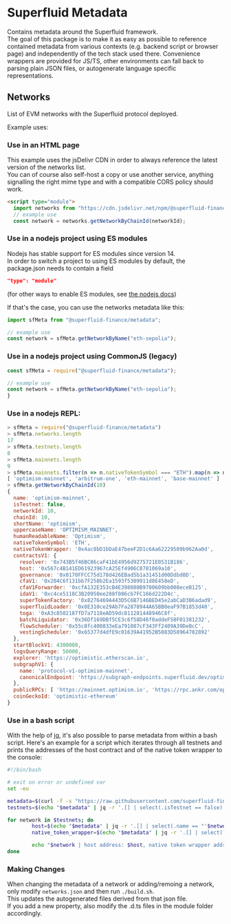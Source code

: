 # Superfluid Metadata

Contains metadata around the Superfluid framework.  
The goal of this package is to make it as easy as possible to reference contained metadata from various contexts (e.g. backend script or browser page) and independently of the tech stack used there. Convenience wrappers are provided for JS/TS, other environments can fall back to parsing plain JSON files, or autogenerate language specific representations.

## Networks

List of EVM networks with the Superfluid protocol deployed.

Example uses:

### Use in an HTML page

This example uses the jsDelivr CDN in order to always reference the latest version of the networks list.  
You can of course also self-host a copy or use another service, anything signalling the right mime type and with a compatible CORS policy should work.

```html
<script type="module">
  import networks from "https://cdn.jsdelivr.net/npm/@superfluid-finance/metadata/module/networks/index.js";
  // example use
  const network = networks.getNetworkByChainId(networkId);
```

### Use in a nodejs project using ES modules

Nodejs has stable support for ES modules since version 14.  
In order to switch a project to using ES modules by default, the package.json needs to contain a field
```json
"type": "module"
```
(for other ways to enable ES modules, see [the nodejs docs](https://nodejs.org/api/esm.html#enabling))

If that's the case, you can use the networks metadata like this:
```js
import sfMeta from "@superfluid-finance/metadata";

// example use
const network = sfMeta.getNetworkByName("eth-sepolia");
```

### Use in a nodejs project using CommonJS (legacy)

```js
const sfMeta = require("@superfluid-finance/metadata");

// example use
const network = sfMeta.getNetworkByName("eth-sepolia");
}
```

### Use in a nodejs REPL:

```js
> sfMeta = require("@superfluid-finance/metadata")
> sfMeta.networks.length
17
> sfMeta.testnets.length
8
> sfMeta.mainnets.length
9
> sfMeta.mainnets.filter(n => n.nativeTokenSymbol === "ETH").map(n => n.name)
[ 'optimism-mainnet', 'arbitrum-one', 'eth-mainnet', 'base-mainnet' ]
> sfMeta.getNetworkByChainId(10)
{
  name: 'optimism-mainnet',
  isTestnet: false,
  networkId: 10,
  chainId: 10,
  shortName: 'optimism',
  uppercaseName: 'OPTIMISM_MAINNET',
  humanReadableName: 'Optimism',
  nativeTokenSymbol: 'ETH',
  nativeTokenWrapper: '0x4ac8bD1bDaE47beeF2D1c6Aa62229509b962Aa0d',
  contractsV1: {
    resolver: '0x743B5f46BC86caF41bE4956d9275721E0531B186',
    host: '0x567c4B141ED61923967cA25Ef4906C8781069a10',
    governance: '0x0170FFCC75d178d426EBad5b1a31451d00Ddbd0D',
    cfaV1: '0x204C6f131bb7F258b2Ea1593f5309911d8E458eD',
    cfaV1Forwarder: '0xcfA132E353cB4E398080B9700609bb008eceB125',
    idaV1: '0xc4ce5118C3B20950ee288f086cb7FC166d222D4c',
    superTokenFactory: '0x8276469A443D5C6B7146BED45e2abCaD3B6adad9',
    superfluidLoader: '0x8E310ce29Ab7Fa2878944A65BB0eaF97B1853d40',
    toga: '0xA3c8502187fD7a7118eAD59dc811281448946C8f',
    batchLiquidator: '0x36Df169DBf5CE3c6f58D46f0addeF58F01381232',
    flowScheduler: '0x55c8fc400833eEa791087cF343Ff2409A39DeBcC',
    vestingScheduler: '0x65377d4dfE9c01639A41952B5083D58964782892'
  },
  startBlockV1: 4300000,
  logsQueryRange: 50000,
  explorer: 'https://optimistic.etherscan.io',
  subgraphV1: {
    name: 'protocol-v1-optimism-mainnet',
    canonicalEndpoint: 'https://subgraph-endpoints.superfluid.dev/optimism-mainnet/protocol-v1'
  },
  publicRPCs: [ 'https://mainnet.optimism.io', 'https://rpc.ankr.com/optimism' ],
  coinGeckoId: 'optimistic-ethereum'
}

```

### Use in a bash script

With the help of [jq](https://jqlang.github.io/jq/), it's also possible to parse metadata from within a bash script.
Here's an example for a script which iterates through all testnets and prints the addresses of the host contract and of the
native token wrapper to the console:

```sh
#!/bin/bash

# exit on error or undefined var
set -eu

metadata=$(curl -f -s "https://raw.githubusercontent.com/superfluid-finance/protocol-monorepo/dev/packages/metadata/networks.json")
testnets=$(echo "$metadata" | jq -r '.[] | select(.isTestnet == false).name')

for network in $testnets; do
        host=$(echo "$metadata" | jq -r '.[] | select(.name == "'$network'").contractsV1.host')
        native_token_wrapper=$(echo "$metadata" | jq -r '.[] | select(.name == "'$network'").nativeTokenWrapper')

        echo "$network | host address: $host, native token wrapper address: $native_token_wrapper"
done
```

### Making Changes

When changing the metadata of a network or adding/remoing a network, only modify `networks.json` and then run `./build.sh`.  
This updates the autogenerated files derived from that json file.  
If you add a new property, also modify the .d.ts files in the module folder accordingly.
